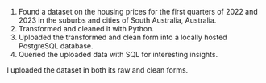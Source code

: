 1. Found a dataset on the housing prices for the first quarters of 2022 and 2023 in the suburbs and cities of South Australia, Australia. 
2. Transformed and cleaned it with Python. 
3. Uploaded the transformed and clean form into a locally hosted PostgreSQL database.
4. Queried the uploaded data with SQL for interesting insights.

I uploaded the dataset in both its raw and clean forms.
